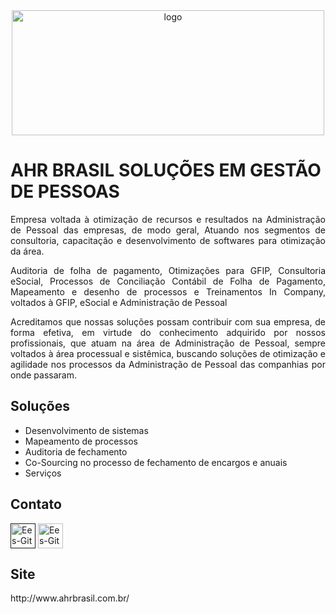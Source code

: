 <div align="center">
  <img align="center" alt="logo" height="200" width="500" src="https://i.imgur.com/nq7zvh8.png" />
</div>


  <h1>AHR BRASIL SOLUÇÕES EM GESTÃO DE PESSOAS</h1>
  <div align="justify">
  <p>Empresa voltada à otimização de recursos e resultados na Administração de Pessoal das empresas, de modo geral, Atuando nos segmentos de consultoria, capacitação e desenvolvimento de softwares para otimização da área.</p>
  <p>Auditoria de folha de pagamento, Otimizações para GFIP, Consultoria eSocial, Processos de Conciliação Contábil de Folha de Pagamento, Mapeamento e desenho de processos e Treinamentos In Company, voltados à GFIP, eSocial e Administração de Pessoal</p>
  <p>Acreditamos que nossas soluções possam contribuir com sua empresa, de forma efetiva,
em virtude do conhecimento adquirido por nossos profissionais, que atuam na área de Administração de Pessoal,
sempre voltados à área processual e sistêmica, buscando soluções de otimização e agilidade nos processos da Administração de Pessoal das companhias por onde passaram.</p>
  <h2>Soluções</h2>
  <ul>
    <li>Desenvolvimento de sistemas</li>
    <li>Mapeamento de processos</li>
    <li>Auditoria de fechamento</li>
    <li>Co-Sourcing no processo de fechamento de encargos e anuais</li>
    <li>Serviços</li>
  </ul>
  <h2>Contato</h2>
  <a href="" target="_blank">
  <img align="center" alt="Ees-Git" height="40" width="40" src="https://cdn.jsdelivr.net/gh/devicons/devicon/icons/linkedin/linkedin-original.svg" /></a>
  <a href = "mailto:fabianorios@ahrbrasil.com.br" target="_blank">
   <img align="center" alt="Ees-Git" height="40" width="40" src="https://i.imgur.com/7foc0Wt.png" /></a>
  <h2>Site</h2>
  <p>http://www.ahrbrasil.com.br/</p>
</div>

